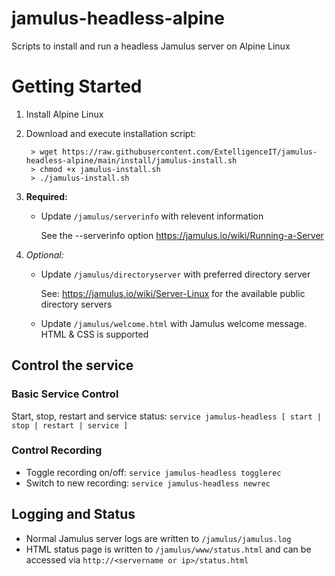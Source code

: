 # jamulus-headless-alpine
Scripts to install and run a headless Jamulus server on Alpine Linux

# Getting Started
1. Install Alpine Linux
2. Download and execute installation script:

        > wget https://raw.githubusercontent.com/ExtelligenceIT/jamulus-headless-alpine/main/install/jamulus-install.sh
        > chmod +x jamulus-install.sh
        > ./jamulus-install.sh

3. **Required:**
    - Update `/jamulus/serverinfo` with relevent information
    
        See the --serverinfo option https://jamulus.io/wiki/Running-a-Server
4. *Optional:*
    - Update `/jamulus/directoryserver` with preferred directory server

        See: https://jamulus.io/wiki/Server-Linux for the available public directory servers
   - Update `/jamulus/welcome.html` with Jamulus welcome message. HTML & CSS is supported

## Control the service

### Basic Service Control
Start, stop, restart and service status:
`service jamulus-headless [ start | stop | restart | service ]`

### Control Recording
 - Toggle recording on/off: `service jamulus-headless togglerec`
 - Switch to new recording: `service jamulus-headless newrec`

## Logging and Status
 - Normal Jamulus server logs are written to `/jamulus/jamulus.log`
 - HTML status page is written to `/jamulus/www/status.html` and can be accessed via `http://<servername or ip>/status.html`